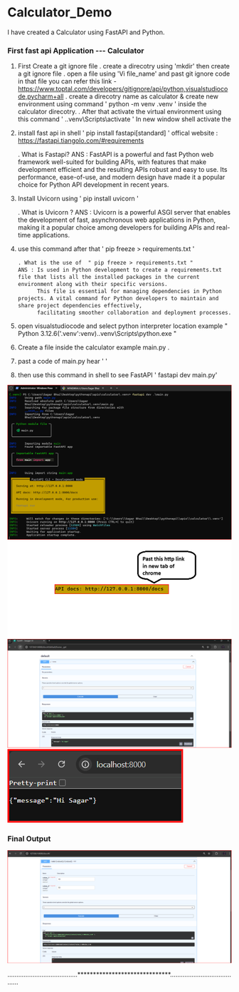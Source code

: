 # Calculator_Demo
I have created a Calculator using FastAPI and Python.


### First fast api Application --- Calculator

1) First Create a git ignore file 
 . create a direcotry using 'mkdir' then create a git ignore file 
 . open a file using 'Vi file_name' and past git ignore code in that file 
    you can refer this link - https://www.toptal.com/developers/gitignore/api/python,visualstudiocode,pycharm+all
 . create  a direcotry name as calculator & create new environment using command ' python -m venv .venv ' 
    inside the calculator direcotry.
 . After that activate the virtual environment using this command ' .\.venv\Scripts\activate ' In new window shell activate the 
  
  2)  install fast api in shell ' pip install fastapi[standard] ' offical website : https://fastapi.tiangolo.com/#requirements
       
	   . What is Fastapi?
	ANS : FastAPI is a powerful and fast Python web framework well-suited for building APIs, with features that make development 
	       efficient and the resulting APIs robust and easy to use. Its performance, ease-of-use, and modern design have made it a popular choice for Python API development in recent years.

 3) Install Uvicorn using ' pip install uvicorn ' 
 
    . What is Uvicorn ?
	ANS : Uvicorn is a powerful ASGI server that enables the development of fast, asynchronous web applications in Python, making it a popular choice among developers for building APIs and 
	      real-time applications.
		   
 4) use this command after that ' pip freeze > requirements.txt ' 
       
	    . What is the use of  " pip freeze > requirements.txt "
		ANS : Is used in Python development to create a requirements.txt file that lists all the installed packages in the current environment along with their specific versions. 
		      This file is essential for managing dependencies in Python projects. A vital command for Python developers to maintain and share project dependencies effectively,
			  facilitating smoother collaboration and deployment processes.

5)  open visualstudiocode and select python interpreter location example " Python 3.12.6('.venv':venv).\.venv\Scripts\python.exe "

6)  Create a file inside the calculator example main.py .


7) past a code of main.py hear '  ' 

8)  then use this command in shell to see  FastAPI ' fastapi dev main.py' 

![1](1Fastapi.png)
![2](2Fastapi.png)
![3](3Firstapi.png)
![4](4Fastapi.png)

### Final Output

![5](<Final SS of Calculator.png>)

.......................................******************************........................................
